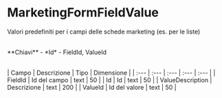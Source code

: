 # MarketingFormFieldValue
Valori predefiniti per i campi delle schede marketing (es. per le liste)

<br>
**Chiavi**
- *Id*
- FieldId, ValueId
<br><br>

| Campo | Descrizione | Tipo | Dimensione | 
| :--- | :--- | :--- | :--- | :--- |
| FieldId | Id del campo | text | 50 |
| Id | Id | text | 50 |
| ValueDescription | Descrizione | text | 200 |
| ValueId | Id del valore | text | 50 |

